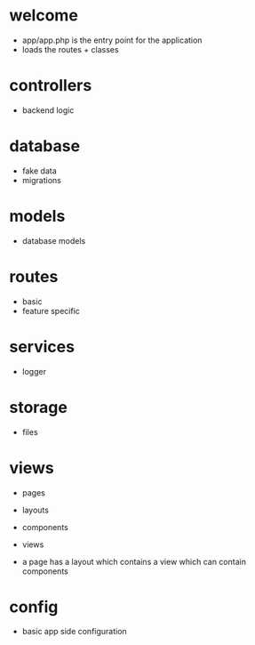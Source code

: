 # welcome

- app/app.php is the entry point for the application
- loads the routes + classes

# controllers

- backend logic

# database

- fake data
- migrations

# models

- database models

# routes

- basic
- feature specific

# services

- logger

# storage 

- files

# views

- pages
- layouts
- components
- views

- a page has a layout which contains a view which can contain components

# config

- basic app side configuration
